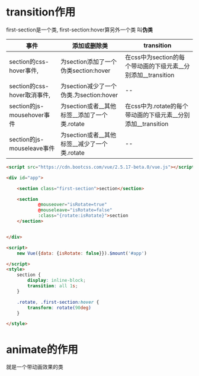 # transition作用

first-section是一个类, first-section:hover算另外一个类 叫**伪类**

| 事件                        | 添加或删除类                                 | transition                                                   |
| --------------------------- | -------------------------------------------- | ------------------------------------------------------------ |
| section的css-hover事件,     | 为section添加了一个伪类section:hover         | 在css中为section的每个带动画的下级元素__分别添加__transition |
| section的css-hover取消事件, | 为section减少了一个伪类.为section:hover      | --                                                           |
| section的js-mousehover事件  | 为section或者__其他标签__添加了一个类.rotate | 在css中为.rotate的每个带动画的下级元素__分别添加__transition |
| section的js-mouseleave事件  | 为section或者__其他标签__减少了一个类.rotate | --                                                           |

```html
<script src="https://cdn.bootcss.com/vue/2.5.17-beta.0/vue.js"></script>

<div id="app">

    <section class="first-section">section</section>

    <section
            @mouseover="isRotate=true"
            @mouseleave="isRotate=false"
            :class="{rotate:isRotate}">section
    </section>


</div>

<script>
    new Vue({data: {isRotate: false}}).$mount('#app')

</script>
<style>
    section {
        display: inline-block;
        transition: all 1s;
    }

    .rotate, .first-section:hover {
        transform: rotate(90deg)
    }

</style>

```

# animate的作用

就是一个带动画效果的类

